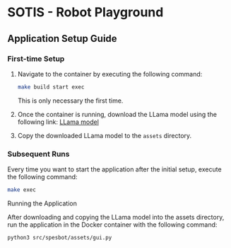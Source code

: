 # SOTIS - Robot Playground

## Application Setup Guide

### First-time Setup

1. Navigate to the container by executing the following command:
    ```bash
    make build start exec
    ```
   This is only necessary the first time.

2. Once the container is running, download the LLama model using the following link:
   [LLama model](https://huggingface.co/TheBloke/Llama-2-7B-Chat-GGUF/blob/main/llama-2-7b-chat.Q8_0.gguf)

3. Copy the downloaded LLama model to the `assets` directory.

### Subsequent Runs

Every time you want to start the application after the initial setup, execute the following command:
```bash
make exec
```
Running the Application

After downloading and copying the LLama model into the assets directory, run the application in the Docker container with the following command:
```
python3 src/spesbot/assets/gui.py
```
